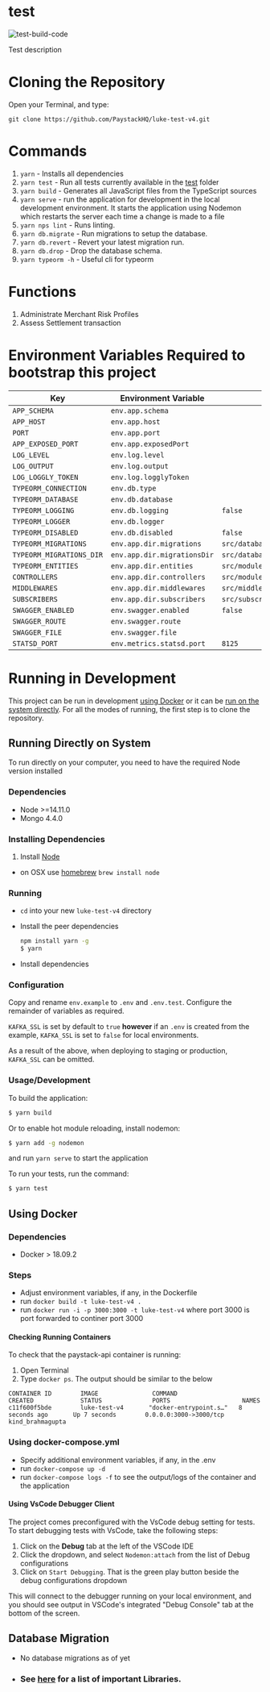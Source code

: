 # test

![test-build-code](https://github.com/PaystackHQ/luke-test-v4/workflows/test-build-code/badge.svg)

Test description

# Cloning the Repository
Open your Terminal, and type:
```
git clone https://github.com/PaystackHQ/luke-test-v4.git
```

# Commands
1. `yarn` - Installs all dependencies
2. `yarn test` - Run all tests currently available in the [test](test) folder
3. `yarn build` - Generates all JavaScript files from the TypeScript sources
4. `yarn serve` - run the application for development in the local development environment. It starts the application using Nodemon which restarts the  server each time a change is made to a file
5. `yarn nps lint` - Runs linting.
6. `yarn db.migrate` - Run migrations to setup the database.
7. `yarn db.revert` - Revert your latest migration run.
8. `yarn db.drop` - Drop the database schema.
9.  `yarn typeorm -h` - Useful cli for typeorm

# Functions
1. Administrate Merchant Risk Profiles
2. Assess Settlement transaction


# Environment Variables Required to bootstrap this project
| Key | Environment Variable | Default |
| ------------- | -------- | ------ |
| `APP_SCHEMA` | `env.app.schema` | ` `
| `APP_HOST` | `env.app.host` | ` `
| `PORT` | `env.app.port` | ` `
| `APP_EXPOSED_PORT` | `env.app.exposedPort` | ` `
| `LOG_LEVEL` | `env.log.level` | ` `
| `LOG_OUTPUT` | `env.log.output` | ` `
| `LOG_LOGGLY_TOKEN` | `env.log.logglyToken` | ` `
| `TYPEORM_CONNECTION` | `env.db.type` | ` `
| `TYPEORM_DATABASE` | `env.db.database` | ` `
| `TYPEORM_LOGGING` | `env.db.logging` | `false`
| `TYPEORM_LOGGER` | `env.db.logger` | ` `
| `TYPEORM_DISABLED` | `env.db.disabled` | `false`
| `TYPEORM_MIGRATIONS` | `env.app.dir.migrations` | `src/database/migrations/**/*.ts`
| `TYPEORM_MIGRATIONS_DIR` | `env.app.dir.migrationsDir` | `src/database/migrations`
| `TYPEORM_ENTITIES` | `env.app.dir.entities` | `src/modules/**/*.model.ts`
| `CONTROLLERS` | `env.app.dir.controllers` | `src/modules/**/*.controller.ts`
| `MIDDLEWARES` | `env.app.dir.middlewares` | `src/middlewares/**/*.middleware.ts`
| `SUBSCRIBERS` | `env.app.dir.subscribers` | `src/subscribers/**/*.subscriber.ts`
| `SWAGGER_ENABLED` | `env.swagger.enabled` | `false`
| `SWAGGER_ROUTE` | `env.swagger.route` | ` `
| `SWAGGER_FILE` | `env.swagger.file` | ` `
| `STATSD_PORT` | `env.metrics.statsd.port` | `8125`



# Running in Development
This project can be run in development [using Docker](#using-docker) or it can be [run on the system directly](#running-directly-on-system). For all the modes of running, the first step is to clone the repository.

## Running Directly on System
To run directly on your computer, you need to have the required Node version installed

### Dependencies
- Node >=14.11.0
- Mongo 4.4.0

### Installing Dependencies
1. Install [Node](https://nodejs.org/en/download)
  - on OSX use [homebrew](http://brew.sh) `brew install node`
### Running
- `cd` into your new `luke-test-v4` directory
- Install the peer dependencies

    ```bash
    npm install yarn -g
    $ yarn
    ```
- Install dependencies

### Configuration

Copy and rename `env.example` to `.env` and `.env.test`. Configure the remainder of variables as required.

`KAFKA_SSL` is set by default to `true` **however** if an `.env` is created from the example, `KAFKA_SSL` is set to `false` for local environments. 

As a result of the above, when deploying to staging or production, `KAFKA_SSL` can be omitted.

### Usage/Development

To build the application:
```bash
$ yarn build
```

Or to enable hot module reloading, install nodemon:

```bash
$ yarn add -g nodemon
```

and run `yarn serve` to start the application

To run your tests, run the command:
```bash
$ yarn test
```


## Using Docker

### Dependencies
- Docker > 18.09.2

### Steps
- Adjust environment variables, if any, in the Dockerfile
- run `docker build -t luke-test-v4 .`
- run `docker run -i -p 3000:3000 -t luke-test-v4` where port 3000 is port forwarded to continer port 3000

#### Checking Running Containers
To check that the paystack-api container is running:

1. Open Terminal
2. Type `docker ps`. The output should be similar to the below
```
CONTAINER ID        IMAGE               COMMAND                  CREATED             STATUS              PORTS                    NAMES
c11f600f5bde        luke-test-v4       "docker-entrypoint.s…"   8 seconds ago       Up 7 seconds        0.0.0.0:3000->3000/tcp   kind_brahmagupta
```

### Using docker-compose.yml
- Specify additional environment variables, if any, in the .env
- run `docker-compose up -d`
- run `docker-compose logs -f` to see the output/logs of the container and the application

#### Using VsCode Debugger Client
The project comes preconfigured with the VsCode debug setting for tests. To start debugging tests with VsCode, take the following steps:
1. Click on the **Debug** tab at the left of the VSCode IDE
2. Click the dropdown, and select `Nodemon:attach` from the list of Debug configurations
3. Click on `Start Debugging`. That is the green play button beside the debug configurations dropdown

This will connect to the debugger running on your local environment, and you should see output in VSCode's integrated "Debug Console" tab at the bottom of the screen.


## Database Migration
- No database migrations as of yet

- ### See [here](README_LIBRARIES.md) for a list of important Libraries.

